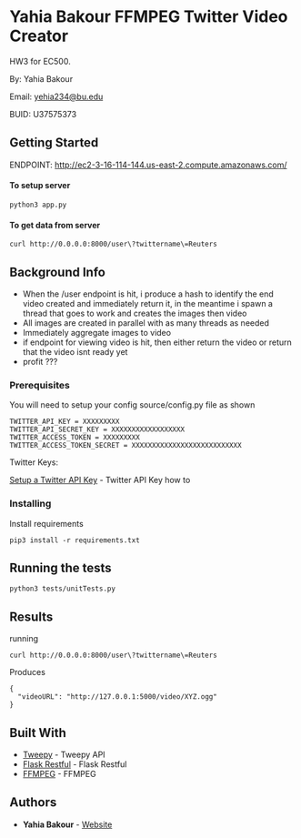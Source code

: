 # Yahia Bakour FFMPEG Twitter Video Creator

HW3 for EC500.

By: Yahia Bakour

Email: yehia234@bu.edu

BUID: U37575373

## Getting Started

ENDPOINT: http://ec2-3-16-114-144.us-east-2.compute.amazonaws.com/

#### To setup server

```
python3 app.py
```

#### To get data from server

```
curl http://0.0.0.0:8000/user\?twittername\=Reuters
```

## Background Info
- When the /user endpoint is hit, i produce a hash to identify the end video created and immediately return it, in the meantime i spawn a thread that goes to work and creates the images then video
- All images are created in parallel with as many threads as needed 
- Immediately aggregate images to video
- if endpoint for viewing video is hit, then either return the video or return that the video isnt ready yet
- profit ???



### Prerequisites

You will need to setup your config source/config.py file as shown

```
TWITTER_API_KEY = XXXXXXXXX
TWITTER_API_SECRET_KEY = XXXXXXXXXXXXXXXXXX
TWITTER_ACCESS_TOKEN = XXXXXXXXX
TWITTER_ACCESS_TOKEN_SECRET = XXXXXXXXXXXXXXXXXXXXXXXXXXX
```

Twitter Keys:

[Setup a Twitter API Key](https://themepacific.com/how-to-generate-api-key-consumer-token-access-key-for-twitter-oauth/994/) - Twitter API Key how to




### Installing

Install requirements
```
pip3 install -r requirements.txt
```

## Running the tests

```
python3 tests/unitTests.py
```

## Results

running

```
curl http://0.0.0.0:8000/user\?twittername\=Reuters
```

Produces

```
{
  "videoURL": "http://127.0.0.1:5000/video/XYZ.ogg"
}
```


## Built With

* [Tweepy](http://docs.tweepy.org/en/latest/api.html) - Tweepy API
* [Flask Restful](https://flask-restful.readthedocs.io/en/latest/) - Flask Restful
* [FFMPEG](https://www.ffmpeg.org/) - FFMPEG

## Authors

* **Yahia Bakour** - [Website](https://yahiabakour.com/)
